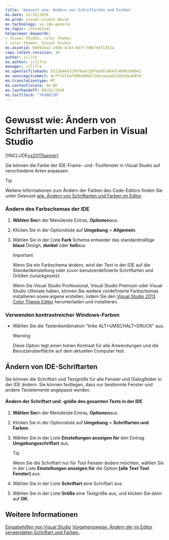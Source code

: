 ```yaml
---
title: 'Gewusst wie: Ändern von Schriftarten und Farben'
ms.date: 11/15/2016
ms.prod: visual-studio-dev14
ms.technology: vs-ide-general
ms.topic: conceptual
helpviewer_keywords:
- Visual Studio, color themes
- color themes, Visual Studio
ms.assetid: 60d91ba1-244b-4c43-847f-60b744f1352a
caps.latest.revision: 16
author: jillre
ms.author: jillfra
manager: jillfra
ms.openlocfilehash: 0312846431f670ae136fdadfc8647c4096348941
ms.sourcegitcommit: 6cfffa72af599a9d667249caaaa411bb28ea69fd
ms.translationtype: MT
ms.contentlocale: de-DE
ms.lasthandoff: 09/02/2020
ms.locfileid: "74300136"
---
```

# <a name="how-to-change-fonts-and-colors-in-visual-studio"></a>Gewusst wie: Ändern von Schriftarten und Farben in Visual Studio
[!INCLUDE[vs2017banner](../includes/vs2017banner.md)]

Sie können die Farbe der IDE-Frame- und -Toolfenster in Visual Studio auf verschiedene Arten anpassen.

> [!TIP]
> Weitere Informationen zum Ändern der Farben des Code-Editors finden Sie unter Gewusst [wie: Ändern von Schriftarten und Farben im Editor](../ide/reference/how-to-change-fonts-and-colors-in-the-editor.md).

### <a name="change-the-color-theme-of-the-ide"></a>Ändern des Farbschemas der IDE

1. **Wählen Sie**in der Menüleiste Extras, **Optionen**aus.

2. Klicken Sie in der Optionsliste auf **Umgebung** > **Allgemein**.

3. Wählen Sie in der Liste **Farb** Schema entweder das standardmäßige **blaue** Design, **dunkel** oder **hell**aus.

    > [!IMPORTANT]
    > Wenn Sie ein Farbschema ändern, wird der Text in der IDE auf die Standardeinstellung oder zuvor benutzerdefinierte Schriftarten und Größen zurückgesetzt.
    >
    >  Wenn Sie Visual Studio Professional, Visual Studio Premium oder Visual Studio Ultimate haben, können Sie weitere vordefinierte Farbschemas installieren sowie eigene erstellen, indem Sie den [Visual Studio 2013 Color Theme Editor](https://marketplace.visualstudio.com/items?itemName=MatthewJohnsonMSFT.VisualStudio2013ColorThemeEditor) herunterladen und installieren.

### <a name="use-windows-high-contrast-colors"></a>Verwenden kontrastreicher Windows-Farben

- Wählen Sie die Tastenkombination "linke ALT+UMSCHALT+DRUCK" aus.

    > [!WARNING]
    > Diese Option legt einen hohen Kontrast für alle Anwendungen und die Benutzeroberfläche auf dem aktuellen Computer fest.

## <a name="change-ide-fonts"></a>Ändern von IDE-Schriftarten
 Sie können die Schriftart und Textgröße für alle Fenster und Dialogfelder in der IDE ändern. Sie können festlegen, dass nur bestimmte Fenster und andere Textelemente angepasst werden.

#### <a name="to-change-the-font-and-size-of-all-text-in-the-ide"></a>Ändern der Schriftart und -größe des gesamten Texts in der IDE

1. **Wählen Sie**in der Menüleiste Extras, **Optionen**aus.

2. Klicken Sie in der Optionsliste auf **Umgebung** > **Schriftarten und Farben**.

3. Wählen Sie in der Liste **Einstellungen anzeigen für** den Eintrag **Umgebungsschriftart** aus.

    > [!TIP]
    > Wenn Sie die Schriftart nur für Tool Fenster ändern möchten, wählen Sie in der Liste **Einstellungen anzeigen für** die Option **[alle Text Tool Fenster]** aus.

4. Wählen Sie in der Liste **Schriftart** eine Schriftart aus.

5. Wählen Sie in der Liste **Größe** eine Textgröße aus, und klicken Sie dann auf **OK**.

## <a name="see-also"></a>Weitere Informationen
 [Eingabehilfen von Visual Studio](../ide/reference/accessibility-features-of-visual-studio.md) [Vorgehensweise: Ändern der im Editor verwendeten Schriftart und Farben.](../ide/reference/how-to-change-fonts-and-colors-in-the-editor.md)
